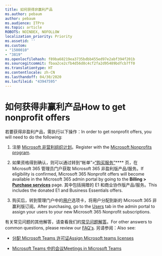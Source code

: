 ```yaml
---
title: 如何获得非赢利产品
ms.author: pebaum
author: pebaum
ms.audience: ITPro
ms.topic: article
ROBOTS: NOINDEX, NOFOLLOW
localization_priority: Priority
ms.assetid: ''
ms.custom:
- "1500010"
- "3819"
ms.openlocfilehash: f89ba68219ea3735bdbb455ed97e2abf394f201b
ms.sourcegitcommit: fbaa2ce2cfb4d56d8c4cf2fa2d95489bdfcb7ff0
ms.translationtype: HT
ms.contentlocale: zh-CN
ms.lasthandoff: 04/30/2020
ms.locfileid: "43947595"
---
```

# <a name="how-to-get-nonprofit-offers"></a><span data-ttu-id="a1a24-102">如何获得非赢利产品</span><span class="sxs-lookup"><span data-stu-id="a1a24-102">How to get nonprofit offers</span></span>

<span data-ttu-id="a1a24-103">若要获得非盈利产品，需执行以下操作：</span><span class="sxs-lookup"><span data-stu-id="a1a24-103">In order to get nonprofit offers, you will need to do the following:</span></span>

1. <span data-ttu-id="a1a24-104">注册 [Microsoft 非营利组织计划](https://go.microsoft.com/fwlink/p/?linkid=2008962)。</span><span class="sxs-lookup"><span data-stu-id="a1a24-104">Register with the [Microsoft Nonprofits program](https://go.microsoft.com/fwlink/p/?linkid=2008962).</span></span>

2. <span data-ttu-id="a1a24-105">如果资格得到确认，则可以通过转到“帐单”>[“购买服务”](https://go.microsoft.com/fwlink/p/?linkid=868433)\*\*\*\* 页，在 Microsoft 365 管理员门户获取 Microsoft 365 非盈利版产品/服务。</span><span class="sxs-lookup"><span data-stu-id="a1a24-105">If eligibility is confirmed, Microsoft 365 Nonprofit offers will become available in the Microsoft 365 admin portal by going to the **Billing > [Purchase services](https://go.microsoft.com/fwlink/p/?linkid=868433)** page.</span></span> <span data-ttu-id="a1a24-106">其中包括捐赠的 E1 和商业协作版产品/服务。</span><span class="sxs-lookup"><span data-stu-id="a1a24-106">This includes the donated E1 and Business Essentials offers.</span></span>

3. <span data-ttu-id="a1a24-107">购买后，转到管理门户中的[用户](https://admin.microsoft.com/Adminportal/Home#/users)选项卡，将用户分配到新的 Microsoft 365 非赢利版订阅。</span><span class="sxs-lookup"><span data-stu-id="a1a24-107">After purchasing, go to the [Users](https://admin.microsoft.com/Adminportal/Home#/users) tab in the admin portal to assign your users to your new Microsoft 365 Nonprofit subscriptions.</span></span>

<span data-ttu-id="a1a24-108">有关常见问题的其他解答，请查看我们的[常见问题解答](https://www.microsoft.com/microsoft-365/nonprofit/office-365-nonprofit#coreui-heading-67lnrlz)。</span><span class="sxs-lookup"><span data-stu-id="a1a24-108">For other answers to common questions, please review our [FAQ's](https://www.microsoft.com/microsoft-365/nonprofit/office-365-nonprofit#coreui-heading-67lnrlz).</span></span> <span data-ttu-id="a1a24-109">另请参阅：</span><span class="sxs-lookup"><span data-stu-id="a1a24-109">Also see:</span></span>

- [<span data-ttu-id="a1a24-110">分配 Microsoft Teams 许可证</span><span class="sxs-lookup"><span data-stu-id="a1a24-110">Assign Microsoft teams licenses</span></span>](https://docs.microsoft.com/MicrosoftTeams/assign-teams-licenses)

- [<span data-ttu-id="a1a24-111">Microsoft Teams 中的会议</span><span class="sxs-lookup"><span data-stu-id="a1a24-111">Meetings in Microsoft Teams</span></span>](https://docs.microsoft.com/MicrosoftTeams/tutorial-meetings-in-teams)
